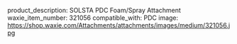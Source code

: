 product_description: SOLSTA PDC Foam/Spray Attachment
waxie_item_number: 321056
compatible_with: PDC
image: https://shop.waxie.com/Attachments/attachments/images/medium/321056.jpg
